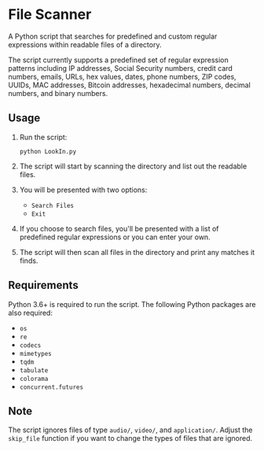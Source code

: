 # File Scanner

A Python script that searches for predefined and custom regular expressions within readable files of a directory.

The script currently supports a predefined set of regular expression patterns including IP addresses, Social Security numbers, credit card numbers, emails, URLs, hex values, dates, phone numbers, ZIP codes, UUIDs, MAC addresses, Bitcoin addresses, hexadecimal numbers, decimal numbers, and binary numbers.

## Usage

1. Run the script:

    ```shell
    python LookIn.py
    ```

2. The script will start by scanning the directory and list out the readable files.
3. You will be presented with two options:

    - `Search Files`
    - `Exit`

4. If you choose to search files, you'll be presented with a list of predefined regular expressions or you can enter your own.
5. The script will then scan all files in the directory and print any matches it finds.

## Requirements

Python 3.6+ is required to run the script. The following Python packages are also required:

- `os`
- `re`
- `codecs`
- `mimetypes`
- `tqdm`
- `tabulate`
- `colorama`
- `concurrent.futures`

## Note

The script ignores files of type `audio/`, `video/`, and `application/`. Adjust the `skip_file` function if you want to change the types of files that are ignored.
